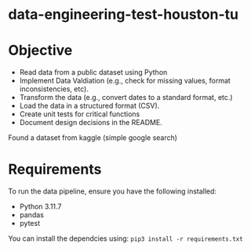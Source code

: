 # data-engineering-test-houston-tu

# Objective
- Read data from a public dataset using Python
- Implement Data Valdiation (e.g., check for missing values, format inconsistencies, etc).
- Transform the data (e.g., convert dates to a standard format, etc.)
- Load the data in a structured format (CSV).
- Create unit tests for critical functions
- Document design decisions in the README. 



Found a dataset from kaggle (simple google search)



# Requirements 
To run the data pipeline, ensure you have the following installed:
- Python 3.11.7
- pandas
- pytest

You can install the dependcies using:
`pip3 install -r requirements.txt` 